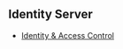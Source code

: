 ## Identity Server

- [Identity & Access Control](https://www.scottbrady91.com/Identity-Server/Getting-Started-with-IdentityServer-4)